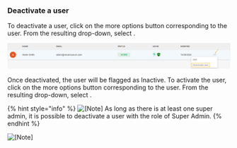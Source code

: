 ### Deactivate a user


To deactivate a user, click on the more options button corresponding to the user. From the resulting drop-down, select .

![88.jpg](media/uuid-5f34276d-623d-0ccb-e737-8d0ea8ff8557.jpg)

Once deactivated, the user will be flagged as Inactive. To activate the user, click on the more options button corresponding to the user. From the resulting drop-down, select .


{% hint style="info" %}
![[Note]](media/note.png)
As long as there is at least one super admin, it is possible to deactivate a user with the role of Super Admin.
{% endhint %}


![[Note]](media/note.png)
